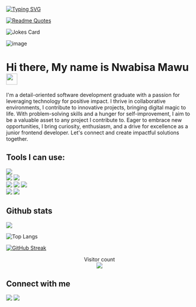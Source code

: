 

[![Typing SVG](https://readme-typing-svg.demolab.com?font=Mono&weight=900&size=30&pause=1000&background=FFFFFF00&center=true&vCenter=true&width=435&lines=Front-end+Developer.;Tech-enthusiast.;Full-time+bookworm.;Part-time+cinephile.;A+curious+cat%3F)](https://git.io/typing-svg)

[![Readme Quotes](https://quotes-github-readme.vercel.app/api?type=horizontal&theme=dark)](https://github.com/piyushsuthar/github-readme-quotes)

![Jokes Card](https://readme-jokes.vercel.app/api?theme=cobalt)

![image](https://github.com/Nwabisa-Mawu/Nwabisa-Mawu/assets/89596900/4752c96c-075c-43b3-8836-23feb5c0c6af)

# Hi there, My name is Nwabisa Mawu <img src = "https://raw.githubusercontent.com/MartinHeinz/MartinHeinz/master/wave.gif" width = 30px>

I'm a detail-oriented software development graduate with a passion for leveraging technology for positive impact. I thrive in collaborative environments, I contribute to innovative projects, bringing digital magic to life. With problem-solving skills and a hunger for self-improvement, I aim to be a valuable asset to any project I contribute to. Eager to embrace new opportunities, I bring curiosity, enthusiasm, and a drive for excellence as a junior frontend developer. Let's connect and create impactful solutions together.

## Tools I can use:
 <img src="https://img.shields.io/badge/-Visual%20Studio%20Code-23A9F2?style=flat-square&logo=Visual%20Studio%20Code&logoColor=white"/><br>
 <img src="https://img.shields.io/badge/-Github-181717?style=flat-square&logo=GitHub&logoColor=white"/>
 <img src="https://img.shields.io/badge/-Git-F44D27?style=flat-square&logo=Git&logoColor=white"/><br>
 <img src="https://img.shields.io/badge/-Slack-E01563?style=flat-square&logo=Slack&logoColor=white"/>
 <img src="https://img.shields.io/badge/-Notion-000000?style=flat-square&logo=Notion&logoColor=white"/>
 <img src="https://img.shields.io/badge/-ESLint-4B32C3?style=flat-square&logo=ESLint&logoColor=white"/><br>
 <img src="https://img.shields.io/badge/-HTML5-E34F26?style=flat-square&logo=HTML5&logoColor=white"/>
 <img src="https://img.shields.io/badge/-CSS3-1572B6?style=flat-square&logo=CSS3&logoColor=white"/>
 
## Github stats
 <img align="centre" src="https://github-readme-stats.vercel.app/api?username=Nwabisa-Mawu&count_private=true&include_all_commits=true&show_icons=true&title_color=007bff&text_color=e7e7e7&icon_color=007bff&bg_color=171c28" />
 
![Top Langs](https://github-readme-stats.vercel.app/api/top-langs/?username=Nwabisa-Mawu&layout=compact&title_color=007bff&text_color=e7e7e7&icon_color=007bff&bg_color=171c28)
 
[![GitHub Streak](https://streak-stats.demolab.com?user=Nwabisa-Mawu&theme=radical&hide_border=true&date_format=M%20j%5B%2C%20Y%5D&exclude_days=Sun%2CSat)](https://git.io/streak-stats)
 
<p align="center"> 
  Visitor count<br>
  <img src="https://profile-counter.glitch.me/Nwabisa-Mawu/count.svg" />
</p>
 
## Connect with me
 <a href="mailto:nwabisa.mawu@gmail.com?subject=[GitHub]%20🔥%20Prise%20de%20contact&body=Bonjour%20Stan%2C%0A%0AJe%20viens%20vers%20toi%20aujourd%27hui%20apr%C3%A8s%20avoir%20vu%20ton%20profil%20GitHub%20pour%20..."><img src="https://img.shields.io/badge/e‑mail-D14836.svg?style=for-the-badge&logo=GMail&logoColor=white"/></a>
  <a href="https://www.linkedin.com/in/nwabisa-mawu-b21735198"><img src="https://img.shields.io/badge/linkedin-0077B5.svg?style=for-the-badge&logo=linkedin&logoColor=white"/></a>
